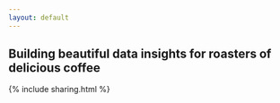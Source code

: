 ```yaml
---
layout: default
---
```

### <i class="fa fa-coffee"></i>
## Building beautiful data insights for roasters of delicious coffee
{% include sharing.html %}
